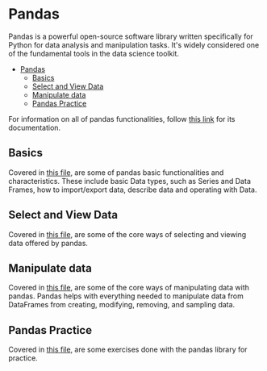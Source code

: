 # Pandas

Pandas is a powerful open-source software library written specifically for Python for data analysis and manipulation tasks. It's widely considered one of the fundamental tools in the data science toolkit.

- [Pandas](#pandas)
  - [Basics](#basics)
  - [Select and View Data](#select-and-view-data)
  - [Manipulate data](#manipulate-data)
  - [Pandas Practice](#pandas-practice)

For information on all of pandas functionalities, follow [this link](https://pandas.pydata.org/docs/) for its documentation.

## Basics

Covered in [this file](/pandas_/notebooks/basics.ipynb), are some of pandas basic functionalities and characteristics. These include basic Data types, such as Series and Data Frames, how to import/export data, describe data and operating with Data.

## Select and View Data

Covered in [this file](/pandas_/notebooks/select_view_data.ipynb), are some of the core ways of selecting and viewing data offered by pandas.

## Manipulate data

Covered in [this file](/pandas_/notebooks/manipulating_data.ipynb), are some of the core ways of manipulating data with pandas. Pandas helps with everything needed to manipulate data from DataFrames from creating, modifying, removing, and sampling data.

## Pandas Practice

Covered in [this file](/pandas_/notebooks/pandas_practice.ipynb), are some exercises done with the pandas library for practice.
